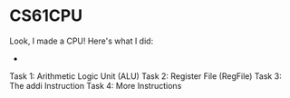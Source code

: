 # CS61CPU

Look, I made a CPU! Here's what I did:

-
Task 1: Arithmetic Logic Unit (ALU)
Task 2: Register File (RegFile)
Task 3: The addi Instruction
Task 4: More Instructions
